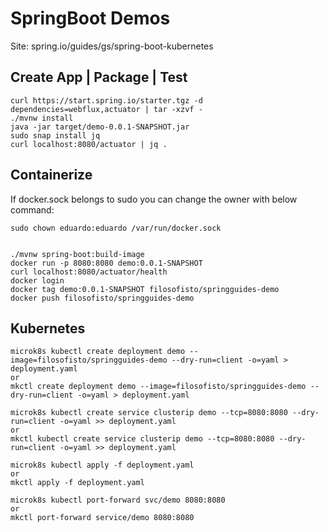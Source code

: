 # SpringBoot Demos

Site: spring.io/guides/gs/spring-boot-kubernetes

## Create App | Package | Test

    curl https://start.spring.io/starter.tgz -d dependencies=webflux,actuator | tar -xzvf -
    ./mvnw install
    java -jar target/demo-0.0.1-SNAPSHOT.jar
    sudo snap install jq
    curl localhost:8080/actuator | jq .

## Containerize

If docker.sock belongs to sudo you can change the owner with below command:

    sudo chown eduardo:eduardo /var/run/docker.sock


    ./mvnw spring-boot:build-image
    docker run -p 8080:8080 demo:0.0.1-SNAPSHOT
    curl localhost:8080/actuator/health
    docker login
    docker tag demo:0.0.1-SNAPSHOT filosofisto/springguides-demo
    docker push filosofisto/springguides-demo

## Kubernetes

    microk8s kubectl create deployment demo --image=filosofisto/springguides-demo --dry-run=client -o=yaml > deployment.yaml
    or
    mkctl create deployment demo --image=filosofisto/springguides-demo --dry-run=client -o=yaml > deployment.yaml

    microk8s kubectl create service clusterip demo --tcp=8080:8080 --dry-run=client -o=yaml >> deployment.yaml
    or
    mkctl kubectl create service clusterip demo --tcp=8080:8080 --dry-run=client -o=yaml >> deployment.yaml

    microk8s kubectl apply -f deployment.yaml
    or 
    mkctl apply -f deployment.yaml

    microk8s kubectl port-forward svc/demo 8080:8080
    or
    mkctl port-forward service/demo 8080:8080
